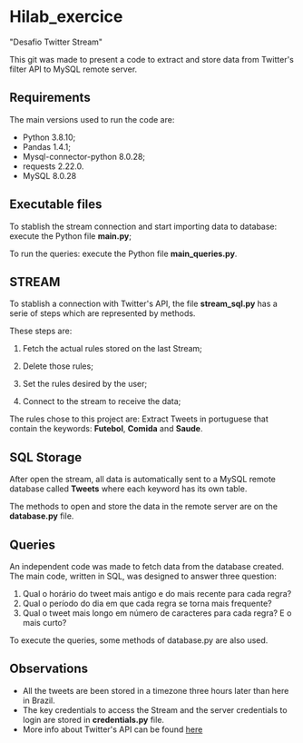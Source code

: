 # Hilab_exercice
"Desafio Twitter Stream"

This git was made to present a code to extract and store data from Twitter's filter API to MySQL remote server.

## Requirements

The main versions used to run the code are:

  - Python 3.8.10;
  - Pandas 1.4.1;
  - Mysql-connector-python 8.0.28;
  - requests 2.22.0.
  - MySQL 8.0.28

## Executable files

To stablish the stream connection and start importing data to database: execute the Python file **main.py**;

To run the queries: execute the Python file **main_queries.py**.

## STREAM

To stablish a connection with Twitter's API, the file **stream_sql.py** has a serie of steps which are represented by methods.

These steps are:

  1. Fetch the actual rules stored on the last Stream;
  
  2. Delete those rules;
  
  3. Set the rules desired by the user;
  
  4. Connect to the stream to receive the data;
  
 The rules chose to this project are: Extract Tweets in portuguese that contain the keywords: __Futebol__, __Comida__ and __Saude__.
 
 ## SQL Storage
 
 After open the stream, all data is automatically sent to a MySQL remote database called **Tweets** where each keyword has its own table.
 
 The methods to open and store the data in the remote server are on the **database.py** file.
 
 ## Queries 
 
 An independent code was made to fetch data from the database created.
 The main code, written in SQL, was designed to answer three question:
 
  1. Qual o horário do tweet mais antigo e do mais recente para cada regra?
  2. Qual o período do dia em que cada regra se torna mais frequente?
  3. Qual o tweet mais longo em número de caracteres para cada regra? E o mais
curto?
 
 To execute the queries, some methods of database.py are also used.
 
 ## Observations
 
 - All the tweets are been stored in a timezone three hours later than here in Brazil.
 - The key credentials to access the Stream and the server credentials to login are stored in **credentials.py** file.
 - More info about Twitter's API can be found [here](https://developer.twitter.com/en/docs/twitter-api/tweets/filtered-stream/introduction)


